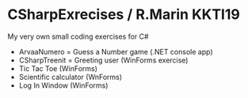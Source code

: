 # CSharpExrecises / R.Marin KKTI19
My very own small coding exercises for C#
*  ArvaaNumero = Guess a Number game (.NET console app)
* CSharpTreenit = Greeting user (WinForms exercise)
* Tic Tac Toe (WinForms)
* Scientific calculator (WnForms)
* Log In Window (WinForms)

